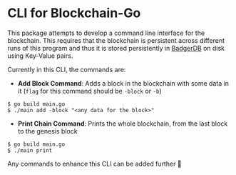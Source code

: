# CLI for Blockchain-Go

This package attempts to develop a command line interface for the blockchain. This requires that the blockchain is persistent across different runs of this program and thus it is stored persistently in [BadgerDB](https://github.com/dgraph-io/badger) on disk using Key-Value pairs.

Currently in this CLI, the commands are:

- **Add Block Command**: Adds a block in the blockchain with some data in it (`flag` for this command should be `-block` or `-b`)

```shell
$ go build main.go
$ ./main add -block "<any data for the block>"
```

- **Print Chain Command**: Prints the whole blockchain, from the last block to the genesis block

```shell
$ go build main.go
$ ./main print
```



Any commands to enhance this CLI can be added further :thought_balloon: